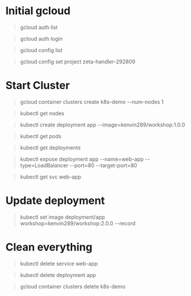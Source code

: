 # Initial gcloud

> gcloud auth list

> gcloud auth login


> gcloud config list

> gcloud config set project zeta-handler-292809


# Start Cluster

> gcloud container clusters create k8s-demo --num-nodes 1

> kubectl get nodes


> kubectl create deployment app --image=kenvin289/workshop:1.0.0

> kubectl get pods

> kubectl get deployments


> kubectl expose deployment app --name=web-app --type=LoadBalancer --port=80 --target-port=80

> kubectl get svc web-app

# Update deployment

> kubectl set image deployment/app workshop=kenvin289/workshop:2.0.0 --record

# Clean everything

> kubectl delete service web-app

> kubectl delete deployment app

> gcloud container clusters delete k8s-demo
